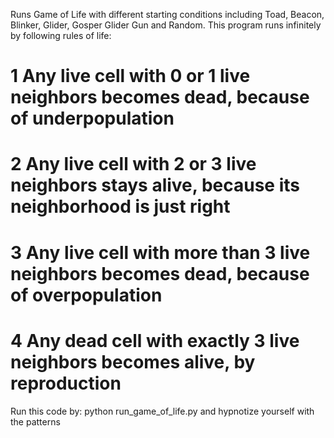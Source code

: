 Runs Game of Life with different starting conditions including Toad, Beacon, Blinker, Glider, Gosper Glider Gun and Random.
This program runs infinitely by following rules of life:
# 1 Any live cell with 0 or 1 live neighbors becomes dead, because of underpopulation
# 2 Any live cell with 2 or 3 live neighbors stays alive, because its neighborhood is just right
# 3 Any live cell with more than 3 live neighbors becomes dead, because of overpopulation
# 4 Any dead cell with exactly 3 live neighbors becomes alive, by reproduction

Run this code by: python run_game_of_life.py 
and hypnotize yourself with the patterns

